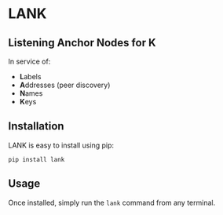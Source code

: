 # LANK

## Listening Anchor Nodes for K

In service of:
- **L**abels
- **A**ddresses (peer discovery)
- **N**ames
- **K**eys

## Installation

LANK is easy to install using pip:
```
pip install lank
```

## Usage

Once installed, simply run the `lank` command from any terminal.

